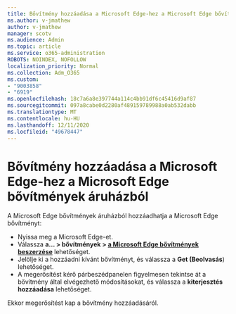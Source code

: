 ```yaml
---
title: Bővítmény hozzáadása a Microsoft Edge-hez a Microsoft Edge bővítmények áruházból
ms.author: v-jmathew
author: v-jmathew
manager: scotv
ms.audience: Admin
ms.topic: article
ms.service: o365-administration
ROBOTS: NOINDEX, NOFOLLOW
localization_priority: Normal
ms.collection: Adm_O365
ms.custom:
- "9003858"
- "6919"
ms.openlocfilehash: 18c7a6a8e397744a114c4bb91df6c45416d9af87
ms.sourcegitcommit: 097a8cabe0d2280af489159789988a0ab532dabb
ms.translationtype: MT
ms.contentlocale: hu-HU
ms.lasthandoff: 12/11/2020
ms.locfileid: "49678447"
---
```

# <a name="add-an-extension-to-microsoft-edge-from-the-microsoft-edge-add-ons-store"></a>Bővítmény hozzáadása a Microsoft Edge-hez a Microsoft Edge bővítmények áruházból

A Microsoft Edge bővítmények áruházból hozzáadhatja a Microsoft Edge bővítményt:

- Nyissa meg a Microsoft Edge-et.
- Válassza **a... > bővítmények > [a Microsoft Edge bővítmények beszerzése](https://go.microsoft.com/fwlink/?linkid=2136408)** lehetőséget.
- Jelölje ki a hozzáadni kívánt bővítményt, és válassza a **Get (Beolvasás**) lehetőséget.
- A megerősítést kérő párbeszédpanelen figyelmesen tekintse át a bővítmény által elvégezhető módosításokat, és válassza a **kiterjesztés hozzáadása** lehetőséget.

Ekkor megerősítést kap a bővítmény hozzáadásáról.
